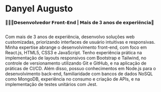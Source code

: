 #  Danyel Augusto

👨🏻‍💻**𝗗𝗲𝘀𝗲𝗻𝘃𝗼𝗹𝘃𝗲𝗱𝗼𝗿 𝗙𝗿𝗼𝗻𝘁-𝗘𝗻𝗱 | 𝗠𝗮𝗶𝘀 𝗱𝗲 3 𝗮𝗻𝗼𝘀 𝗱𝗲 𝗲𝘅𝗽𝗲𝗿𝗶ê𝗻𝗰𝗶𝗮**🚀

##

Com mais de 3 anos de experiência, desenvolvo soluções web customizadas, priorizando interfaces de usuário intuitivas e responsivas. Minha expertise abrange o desenvolvimento front-end, com foco em React.js, HTML5, CSS3 e JavaScript. Tenho experiência prática na implementação de layouts responsivos com Bootstrap e Tailwind, no controle de versionamento utilizando Git e GitHub, e na aplicação de práticas de CI/CD. Além disso, possuo conhecimentos em Node.js para o desenvolvimento back-end, familiaridade com bancos de dados NoSQL como MongoDB, experiência no consumo e criação de APIs, e na implementação de testes unitários com Jest.
